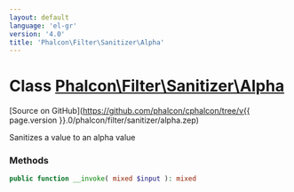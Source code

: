 ```yaml
---
layout: default
language: 'el-gr'
version: '4.0'
title: 'Phalcon\Filter\Sanitizer\Alpha'
---
```


# Class [Phalcon\Filter\Sanitizer\Alpha](Phalcon_Filter_Sanitizer_Alpha)

[Source on GitHub](https://github.com/phalcon/cphalcon/tree/v{{ page.version }}.0/phalcon/filter/sanitizer/alpha.zep)

Sanitizes a value to an alpha value

### Methods

```php
public function __invoke( mixed $input ): mixed
```